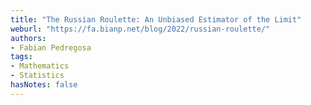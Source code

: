 ```yaml
---
title: "The Russian Roulette: An Unbiased Estimator of the Limit"
weburl: "https://fa.bianp.net/blog/2022/russian-roulette/"
authors:
- Fabian Pedregosa
tags:
- Mathematics
- Statistics
hasNotes: false
---
```

